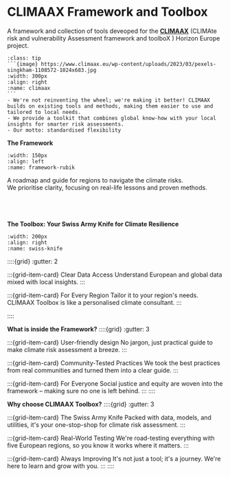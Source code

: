 # CLIMAAX Framework and Toolbox

A framework and collection of tools deveoped for the __[CLIMAAX](https://www.climaax.eu)__ (CLIMAte risk and vulnerability Assessment framework and toolboX ) Horizon Europe project.

````{admonition} How we do it
:class: tip
```{image} https://www.climaax.eu/wp-content/uploads/2023/03/pexels-singkham-1108572-1024x683.jpg
:width: 300px
:align: right
:name: climaax
```
- We're not reinventing the wheel; we're making it better! CLIMAAX builds on existing tools and methods, making them easier to use and tailored to local needs.
- We provide a toolkit that combines global know-how with your local insights for smarter risk assessments.
- Our motto: standardised flexibility
````

**The Framework**
```{image} images/image37.jpeg
:width: 150px
:align: left
:name: framework-rubik
```
A roadmap and guide for regions to navigate the climate risks.  
We prioritise clarity, focusing on real-life lessons and proven methods.
<br/>
<br/>
<br/>
<br/>
<br/>
**The Toolbox: Your Swiss Army Knife for Climate Resilience**

```{image} images/image38.jpeg
:width: 200px
:align: right
:name: swiss-knife
```
::::{grid}
:gutter: 2

:::{grid-item-card} Clear Data Access
Understand European and global data mixed with local insights.
:::

:::{grid-item-card} For Every Region
Tailor it to your region's needs. CLIMAAX Toolbox is like a personalised climate consultant.
:::

::::


**What is inside the Framework?**
::::{grid}
:gutter: 3

:::{grid-item-card} User-friendly design
No jargon, just practical guide to make climate risk assessment a breeze.
:::

:::{grid-item-card} Community-Tested Practices
 We took the best practices from real communities and turned them into a clear guide.
:::

:::{grid-item-card} For Everyone
Social justice and equity are woven into the framework – making sure no one is left behind.
:::
::::

**Why choose CLIMAAX Toolbox?**
::::{grid}
:gutter: 3

:::{grid-item-card} The Swiss Army Knife
Packed with data, models, and utilities, it's your one-stop-shop for climate risk assessment.
:::

:::{grid-item-card} Real-World Testing
We're road-testing everything with five European regions, so you know it works where it matters.
:::

:::{grid-item-card} Always Improving
 It's not just a tool; it's a journey. We're here to learn and grow with you.
:::
::::

